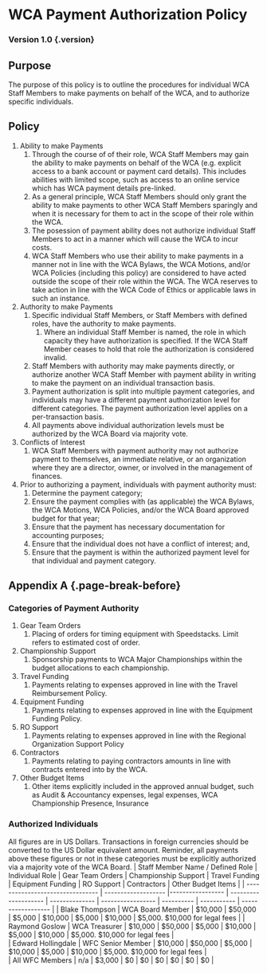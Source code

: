 # WCA Payment Authorization Policy

### Version 1.0 {.version}

## Purpose
The purpose of this policy is to outline the procedures for individual WCA Staff Members to make payments on behalf of the WCA, and to authorize specific individuals. 

## Policy
1. Ability to make Payments
   1. Through the course of of their role, WCA Staff Members may gain the ability to make payments on behalf of the WCA (e.g. explicit access to a bank account or payment card details). This includes abilities with limited scope, such as access to an online service which has WCA payment details pre-linked.
   2. As a general principle, WCA Staff Members should only grant the ability to make payments to other WCA Staff Members sparingly and when it is necessary for them to act in the scope of their role within the WCA.
   3. The posession of payment ability does not authorize individual Staff Members to act in a manner which will cause the WCA to incur costs. 
   4. WCA Staff Members who use their ability to make payments in a manner not in line with the WCA Bylaws, the WCA Motions, and/or WCA Policies (including this policy) are considered to have acted outside the scope of their role within the WCA. The WCA reserves to take action in line with the WCA Code of Ethics or applicable laws in such an instance. 
2. Authority to make Payments
   1. Specific individual Staff Members, or Staff Members with defined roles, have the authority to make payments.
      1. Where an individual Staff Member is named, the role in which capacity they have authorization is specified. If the WCA Staff Member ceases to hold that role the authorization is considered invalid.
   3. Staff Members with authority may make payments directly, or authorize another WCA Staff Member with payment ability in writing to make the payment on an individual transaction basis.
   4. Payment authorization is split into multiple payment categories, and individuals may have a different payment authorization level for different categories. The payment authorization level applies on a per-transaction basis.
   5. All payments above individual authorization levels must be authorized by the WCA Board via majority vote.
3. Conflicts of Interest
   1. WCA Staff Members with payment authority may not authorize payment to themselves, an immediate relative, or an organization where they are a director, owner, or involved in the management of finances.
4. Prior to authorizing a payment, individuals with payment authority must:
   1. Determine the payment category;
   2. Ensure the payment complies with (as applicable) the WCA Bylaws, the WCA Motions, WCA Policies, and/or the WCA Board approved budget for that year;
   3. Ensure that the payment has necessary documentation for accounting purposes;
   4. Ensure that the individual does not have a conflict of interest; and,
   5. Ensure that the payment is within the authorized payment level for that individual and payment category.
  
## Appendix A {.page-break-before}
### Categories of Payment Authority
1. Gear Team Orders
   1. Placing of orders for timing equipment with Speedstacks. Limit refers to estimated cost of order.
2. Championship Support
   1. Sponsorship payments to WCA Major Championships within the budget allocations to each championship.
3. Travel Funding
   1. Payments relating to expenses approved in line with the Travel Reimbursement Policy.
4. Equipment Funding
   1. Payments relating to expenses approved in line with the Equipment Funding Policy.
5. RO Support
   1. Payments relating to expenses approved in line with the Regional Organization Support Policy
6. Contractors
   1. Payments relating to paying contractors amounts in line with contracts entered into by the WCA.
7. Other Budget Items
   1. Other items explicitly included in the approved annual budget, such as Audit & Accountancy expenses, legal expenses, WCA Championship Presence, Insurance
  
### Authorized Individuals
All figures are in US Dollars. Transactions in foreign currencies should be converted to the US Dollar equivalent amount. Reminder, all payments above these figures or not in these categories must be explicitly authorized via a majority vote of the WCA Board.
| Staff Member Name / Defined Role | Individual Role     | Gear Team Orders | Championship Support | Travel Funding | Equipment Funding | RO Support | Contractors | Other Budget Items |
| -------------------------------- | ------------------- |----------------- | -------------------- | -------------- | ----------------- | ---------- | ----------- | ------------------ |
| Blake Thompson                   | WCA Board Member    | $10,000          | $50,000              | $5,000         | $10,000           | $5,000     | $10,000     | $5,000. $10,000 for legal fees | 
| Raymond Goslow                   | WCA Treasurer       | $10,000          | $50,000              | $5,000         | $10,000           | $5,000     | $10,000     | $5,000. $10,000 for legal fees |   
| Edward Hollingdale               | WFC Senior Member   | $10,000          | $50,000              | $5,000         | $10,000           | $5,000     | $10,000     | $5,000. $10,000 for legal fees |   
| All WFC Members                  | n/a                 | $3,000           | $0                   | $0             | $0                | $0         | $0          | $0                 |  
